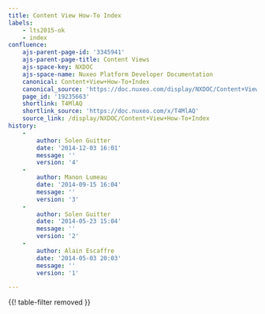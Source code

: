 ```yaml
---
title: Content View How-To Index
labels:
    - lts2015-ok
    - index
confluence:
    ajs-parent-page-id: '3345941'
    ajs-parent-page-title: Content Views
    ajs-space-key: NXDOC
    ajs-space-name: Nuxeo Platform Developer Documentation
    canonical: Content+View+How-To+Index
    canonical_source: 'https://doc.nuxeo.com/display/NXDOC/Content+View+How-To+Index'
    page_id: '19235663'
    shortlink: T4MlAQ
    shortlink_source: 'https://doc.nuxeo.com/x/T4MlAQ'
    source_link: /display/NXDOC/Content+View+How-To+Index
history:
    - 
        author: Solen Guitter
        date: '2014-12-03 16:01'
        message: ''
        version: '4'
    - 
        author: Manon Lumeau
        date: '2014-09-15 16:04'
        message: ''
        version: '3'
    - 
        author: Solen Guitter
        date: '2014-05-23 15:04'
        message: ''
        version: '2'
    - 
        author: Alain Escaffre
        date: '2014-05-03 20:03'
        message: ''
        version: '1'

---
```

{{! table-filter removed }}